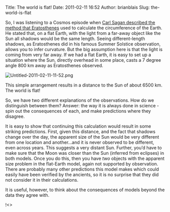 Title: The world is flat!
Date: 2011-02-11 16:52
Author: brianblais
Slug: the-world-is-flat

So, I was listening to a Cosmos episode when [Carl Sagan described the
method that Eratosthenes][] used to calculate the circumference of the
Earth. He stated that, on a flat Earth, with the light from a far-away
object like the Sun all shadows would be the same length. Seeing
different-length shadows, as Eratosthenes did in his famous Summer
Solstice observation, allows you to infer curvature. But the big
assumption here is that the light is coming from very far away. If we
had a flat Earth, it is easy to set up a situation where the Sun,
directly overhead in some place, casts a 7 degree angle 800 km away as
Eratosthenes observed.

![Untitled-2011-02-11-11-52.png][]

This simple arrangement results in a distance to the Sun of about 6500
km. The world is flat!

So, we have two different explanations of the observations. How do we
distinguish between them? Answer: the way it is always done in science -
spin out the consequences of each, and make predictions where they
disagree.

It is easy to show that continuing this calculation would result in some
striking predictions. First, given this distance, and the fact that
shadows change over the day, the apparent size of the Sun would be very
different from one location and another...and it is never observed to be
different, even across years. This suggests a very distant Sun. Further,
you’d have to make sure that the Moon was closer than the Sun (inferred
from eclipses) in both models. Once you do this, then you have *two*
objects with the apparent size problem in the flat-Earth model, again
not supported by observation. There are probably many other predictions
this model makes which could easily have been verified by the ancients,
so it is no surprise that they did not consider it in their
calculations.

It is useful, however, to think about the consequences of models beyond
the data they agree with.

<div class="blogger-post-footer">
!<>

</div>

  [Carl Sagan described the method that Eratosthenes]: http://www.youtube.com/watch?v=G8cbIWMv0rI
  [Untitled-2011-02-11-11-52.png]: http://lh5.ggpht.com/_VLTJPGH7Stw/TVVuG09A25I/AAAAAAAAIbE/SdwPrven2eQ/Untitled-2011-02-11-11-52.png
